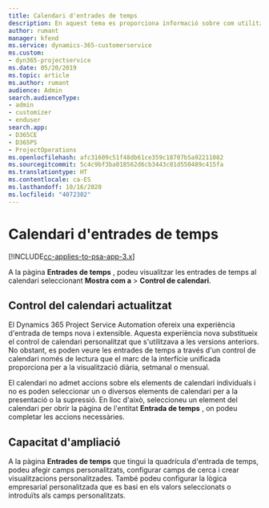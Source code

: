 ```yaml
---
title: Calendari d'entrades de temps
description: En aquest tema es proporciona informació sobre com utilitzar el calendari d'entrades de temps.
author: rumant
manager: kfend
ms.service: dynamics-365-customerservice
ms.custom:
- dyn365-projectservice
ms.date: 05/20/2019
ms.topic: article
ms.author: rumant
audience: Admin
search.audienceType:
- admin
- customizer
- enduser
search.app:
- D365CE
- D365PS
- ProjectOperations
ms.openlocfilehash: afc31609c51f48db61ce359c18707b5a92211082
ms.sourcegitcommit: 5c4c9bf3ba018562d6cb3443c01d550489c415fa
ms.translationtype: HT
ms.contentlocale: ca-ES
ms.lasthandoff: 10/16/2020
ms.locfileid: "4072302"
---
```

# <a name="time-entry-calendar"></a>Calendari d'entrades de temps

[!INCLUDE[cc-applies-to-psa-app-3.x](../includes/cc-applies-to-psa-app-3x.md)]

A la pàgina **Entrades de temps** , podeu visualitzar les entrades de temps al calendari seleccionant **Mostra com a** \> **Control de calendari**.

## <a name="updated-calendar-control"></a>Control del calendari actualitzat

El Dynamics 365 Project Service Automation ofereix una experiència d'entrada de temps nova i extensible. Aquesta experiència nova substitueix el control de calendari personalitzat que s'utilitzava a les versions anteriors. No obstant, es poden veure les entrades de temps a través d'un control de calendari només de lectura que el marc de la interfície unificada proporciona per a la visualització diària, setmanal o mensual.

El calendari no admet accions sobre els elements de calendari individuals i no es poden seleccionar un o diversos elements de calendari per a la presentació o la supressió. En lloc d'això, seleccioneu un element del calendari per obrir la pàgina de l'entitat **Entrada de temps** , on podeu completar les accions necessàries.

## <a name="extensibility"></a>Capacitat d'ampliació

A la pàgina **Entrades de temps** que tingui la quadrícula d'entrada de temps, podeu afegir camps personalitzats, configurar camps de cerca i crear visualitzacions personalitzades. També podeu configurar la lògica empresarial personalitzada que es basi en els valors seleccionats o introduïts als camps personalitzats.
